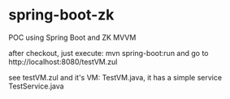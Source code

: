 spring-boot-zk
==============

POC using Spring Boot and ZK MVVM

after checkout, just execute:  mvn spring-boot:run  and go to http://localhost:8080/testVM.zul

see testVM.zul and it's VM:  TestVM.java, it has a simple service TestService.java

